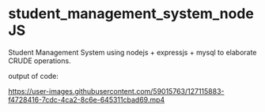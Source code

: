 # student_management_system_nodeJS
Student Management System using nodejs + expressjs + mysql to elaborate CRUDE operations.


output of code:



https://user-images.githubusercontent.com/59015763/127115883-f4728416-7cdc-4ca2-8c6e-645311cbad69.mp4


